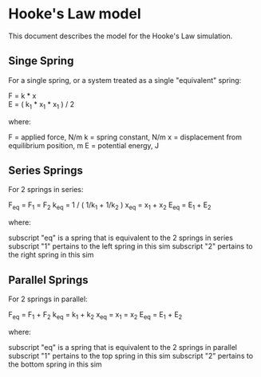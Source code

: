 # Hooke's Law model

This document describes the model for the Hooke's Law simulation.

## Singe Spring

For a single spring, or a system treated as a single "equivalent" spring:

F = k * x<br>
E = ( k<sub>1</sub> * x<sub>1</sub> * x<sub>1</sub> ) / 2

where:

F = applied force, N/m
k = spring constant, N/m
x = displacement from equilibrium position, m
E = potential energy, J

## Series Springs

For 2 springs in series:

F<sub>eq</sub> = F<sub>1</sub> = F<sub>2</sub>
k<sub>eq</sub> = 1 / ( 1/k<sub>1</sub> + 1/k<sub>2</sub> )
x<sub>eq</sub> = x<sub>1</sub> + x<sub>2</sub>
E<sub>eq</sub> = E<sub>1</sub> + E<sub>2</sub>

where:

subscript "eq" is a spring that is equivalent to the 2 springs in series
subscript "1" pertains to the left spring in this sim
subscript "2" pertains to the right spring in this sim

## Parallel Springs

For 2 springs in parallel:

F<sub>eq</sub> = F<sub>1</sub> + F<sub>2</sub>
k<sub>eq</sub> = k<sub>1</sub> + k<sub>2</sub>
x<sub>eq</sub> = x<sub>1</sub> = x<sub>2</sub>
E<sub>eq</sub> = E<sub>1</sub> + E<sub>2</sub>

where:

subscript "eq" is a spring that is equivalent to the 2 springs in parallel
subscript "1" pertains to the top spring in this sim
subscript "2" pertains to the bottom spring in this sim

